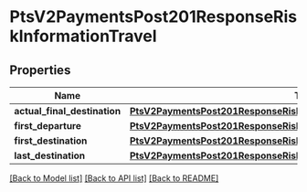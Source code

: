 # PtsV2PaymentsPost201ResponseRiskInformationTravel

## Properties
Name | Type | Description | Notes
------------ | ------------- | ------------- | -------------
**actual_final_destination** | [**PtsV2PaymentsPost201ResponseRiskInformationTravelActualFinalDestination**](PtsV2PaymentsPost201ResponseRiskInformationTravelActualFinalDestination.md) |  | [optional] 
**first_departure** | [**PtsV2PaymentsPost201ResponseRiskInformationTravelFirstDeparture**](PtsV2PaymentsPost201ResponseRiskInformationTravelFirstDeparture.md) |  | [optional] 
**first_destination** | [**PtsV2PaymentsPost201ResponseRiskInformationTravelFirstDestination**](PtsV2PaymentsPost201ResponseRiskInformationTravelFirstDestination.md) |  | [optional] 
**last_destination** | [**PtsV2PaymentsPost201ResponseRiskInformationTravelLastDestination**](PtsV2PaymentsPost201ResponseRiskInformationTravelLastDestination.md) |  | [optional] 

[[Back to Model list]](../README.md#documentation-for-models) [[Back to API list]](../README.md#documentation-for-api-endpoints) [[Back to README]](../README.md)


